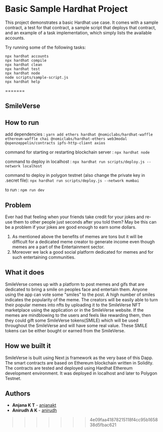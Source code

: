 # Basic Sample Hardhat Project

This project demonstrates a basic Hardhat use case. It comes with a sample contract, a test for that contract, a sample script that deploys that contract, and an example of a task implementation, which simply lists the available accounts.

Try running some of the following tasks:

```shell
npx hardhat accounts
npx hardhat compile
npx hardhat clean
npx hardhat test
npx hardhat node
node scripts/sample-script.js
npx hardhat help
```
=======
## SmileVerse

## How to run
add dependencies : 
`yarn add ethers hardhat @nomiclabs/hardhat-waffle ethereum-waffle chai @nomiclabs/hardhat-ethers web3modal @openzeppelin/contracts ipfs-http-client axios` 

command for starting or restarting blockchain server :
`npx hardhat node`

command to deploy in localhost : 
`npx hardhat run scripts/deploy.js --network localhost`

command to deploy in polygon testnet (also change the private key in .secret file): 
`npx hardhat run scripts/deploy.js --network mumbai`

to run : 
`npm run dev`

## Problem
Ever had that feeling when your friends take credit for your jokes and re-use them to other people just seconds after you told them? May be this can be a problem if your jokes are good enough to earn some dollars. 
1. As mentioned above the benefits of memes are tons but it will be difficult for a dedicated meme creator to generate income even though memes are a part of the Entertainment sector.
2. Moreover we lack a good social platform dedicated for memes and for such entertaining communities.
 
## What it does
SmileVerse comes up with a platform to post memes and gifs that are dedicated to bring a smile on peoples face and entertain them. Anyone using the app can vote some "smiles" to the post. A high number of smiles indicates the popularity of the meme.
The creators will be easily able to turn their popular memes into nfts by uploading it to the SmileVerse NFT marketplace using the application or in the SmileVerse website.
If the memes are mindblowing to the users and feels like rewarding them, then they could gift some SmileVerse tokens(SMILE) which will be used throughout the SmileVerse and will have some real value. These SMILE tokens can be either bought or earned from the SmileVerse.

## How we built it
SmileVerse is built using Next js framework as the very base of this Dapp. The smart contracts are based on Ethereum blockchain written in Solidity. The contracts are tested and deployed using Hardhat Ethereum development environment. It was deployed in localhost and later to Polygon Testnet.


## Authors

- **Anjana K T**  - [anjanakt](https://github.com/anjana-kt)
- **Anirudh A K** - [anirudh](https://github.com/AnirudhAK07)
>>>>>>> 4e09faa41878215118f4cc95b165838d5fbac621
